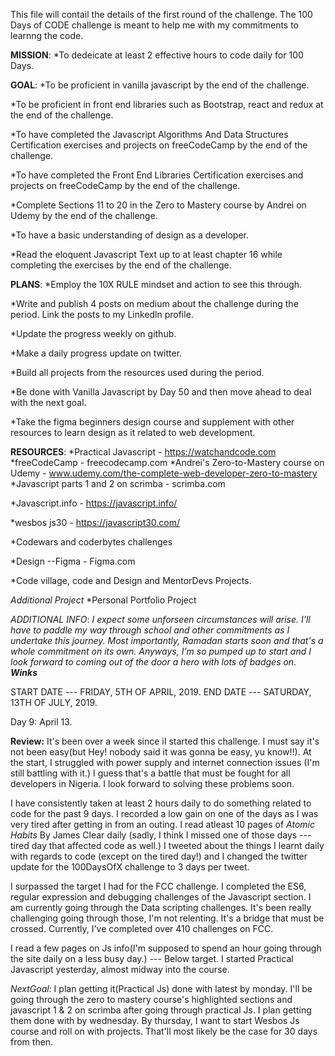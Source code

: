 This file will contail the details of the first round of the challenge.
The 100 Days of CODE challenge is meant to help me with my commitments to learnng the code.



**MISSION**: 
*To dedeicate at least 2 effective hours to code daily for 100 Days.



**GOAL**:
*To be proficient in vanilla javascript by the end of the challenge.

*To be proficient in front end libraries such as Bootstrap, react and redux at the end of the challenge.

*To have completed the Javascript Algorithms And Data Structures Certification exercises and projects on freeCodeCamp by the end of the challenge.

*To have completed the Front End Libraries Certification exercises and projects on freeCodeCamp by the end of the challenge.

*Complete Sections 11 to 20 in the Zero to Mastery course by Andrei on Udemy by the end of the challenge.

*To have a basic understanding of design as a developer.

*Read the eloquent Javascript Text up to at least chapter 16 while completing the exercises by the end of the challenge.



**PLANS**:
*Employ the 10X RULE mindset and action to see this through.

*Write and publish 4 posts on medium about the challenge during the period. Link the posts to my Linkedln profile.

*Update the progress weekly on github.

*Make a daily progress update on twitter.

*Build all projects from the resources used during the period.

*Be done with Vanilla Javascript by Day 50 and then move ahead to deal with the next goal.

*Take the figma beginners design course and supplement with other resources to learn design as it related to web development.



**RESOURCES**:
*Practical Javascript - https://watchandcode.com
*freeCodeCamp - freecodecamp.com
*Andrei's Zero-to-Mastery course on Udemy - www.udemy.com/the-complete-web-developer-zero-to-mastery
*Javascript parts 1 and 2 on scrimba - scrimba.com

*Javascript.info - https://javascript.info/

*wesbos js30 - https://javascript30.com/

*Codewars and coderbytes challenges

*Design --Figma - Figma.com

*Code village, code and Design and MentorDevs Projects.


*Additional Project*
*Personal Portfolio Project


*ADDITIONAL INFO*:
*I expect some unforseen circumstances will arise. I'll have to paddle my way through school and other commitments as I undertake this journey. Most importantly, Ramadan starts soon and that's a whole commitment on its own. Anyways, I'm so pumped up to start and I look forward to coming out of the door a hero with lots of badges on. **Winks***


START DATE --- FRIDAY, 5TH OF APRIL, 2019.
END DATE --- SATURDAY, 13TH OF JULY, 2019.


Day 9: April 13.

**Review:** It's been over a week since iI started this challenge. I must say it's not been easy(but Hey! nobody said it was gonna be easy, yu know!!). At the start, I struggled with power supply and internet connection issues (I'm still battling with it.) I guess that's a battle that must be fought for all developers in Nigeria. I look forward to solving these problems soon. 

I have consistently taken at least 2 hours daily to do something related to code for the past 9 days. I recorded a low gain on one of the days as I was very tired after getting in from an outing. I read atleast 10 pages of *Atomic Habits* By James Clear daily (sadly, I think I missed one of those days --- tired day that affected code as well.) I tweeted about the things I learnt daily with regards to code (except on the tired day!) and I changed the twitter update for the 100DaysOfX challenge to 3 days per tweet. 

I surpassed the target I had for the FCC challenge. I completed the ES6, regular expression and debugging challenges of the Javascript section. I am currently going through the Data scripting challenges. It's been really challenging going through those, I'm not relenting. It's a bridge that must be crossed. Currently, I've completed over 410 challenges on FCC.

I read a few pages on Js info(I'm supposed to spend an hour going through the site daily on a less busy day.) --- Below target. I started Practical Javascript yesterday, almost midway into the course. 

*NextGoal:* I plan getting it(Practical Js) done with latest by monday. I'll be going through the zero to mastery course's highlighted sections and javascript 1 & 2 on scrimba after going through practical Js. I plan getting them done with by wednesday. By thursday, I want to start Wesbos Js course and roll on with projects. That'll most likely be the case for 30 days from then.

